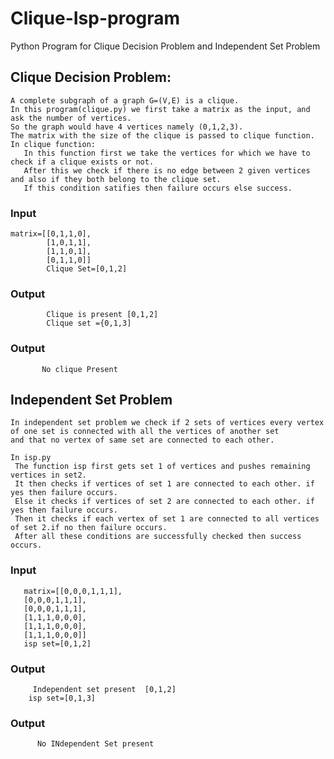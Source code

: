 # Clique-Isp-program
   Python Program for Clique Decision Problem and Independent Set Problem
##  Clique Decision Problem:
    A complete subgraph of a graph G=(V,E) is a clique.
    In this program(clique.py) we first take a matrix as the input, and ask the number of vertices.
    So the graph would have 4 vertices namely (0,1,2,3).
    The matrix with the size of the clique is passed to clique function.
    In clique function:
       In this function first we take the vertices for which we have to check if a clique exists or not.
       After this we check if there is no edge between 2 given vertices and also if they both belong to the clique set.
       If this condition satifies then failure occurs else success.
###       Input
    matrix=[[0,1,1,0],
            [1,0,1,1],
            [1,1,0,1],
            [0,1,1,0]]
            Clique Set=[0,1,2]
###        Output
            Clique is present [0,1,2]
            Clique set ={0,1,3]
###        Output
           No clique Present
## Independent Set Problem
   
    In independent set problem we check if 2 sets of vertices every vertex of one set is connected with all the vertices of another set
    and that no vertex of same set are connected to each other.
    
    In isp.py
     The function isp first gets set 1 of vertices and pushes remaining vertices in set2.
     It then checks if vertices of set 1 are connected to each other. if yes then failure occurs.
     Else it checks if vertices of set 2 are connected to each other. if yes then failure occurs.
     Then it checks if each vertex of set 1 are connected to all vertices of set 2.if no then failure occurs.
     After all these conditions are successfully checked then success occurs.
###     Input
       matrix=[[0,0,0,1,1,1],
       [0,0,0,1,1,1],
       [0,0,0,1,1,1],
       [1,1,1,0,0,0],
       [1,1,1,0,0,0],
       [1,1,1,0,0,0]]
       isp set=[0,1,2]
###       Output 
         Independent set present  [0,1,2]
        isp set=[0,1,3]
###        Output
          No INdependent Set present
      
